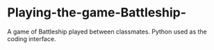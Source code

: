 # Playing-the-game-Battleship-
A game of Battleship played between classmates. Python used as the coding interface.
